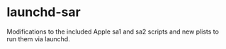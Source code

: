 # launchd-sar
Modifications to the included Apple sa1 and sa2 scripts and new plists to run them via launchd.
